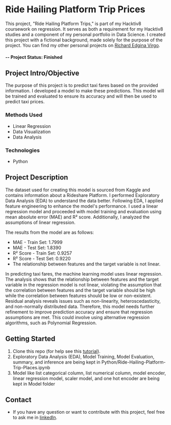 # Ride Hailing Platform Trip Prices
This project, "Ride Hailing Platform Trips," is part of my Hacktiv8 coursework on regression. It serves as both a requirement for my Hacktiv8 studies and a component of my personal portfolio in Data Science. I created this project with a fictional background, made solely for the purpose of the project. You can find my other personal projects on [Richard Edgina Virgo](https://github.com/REV04).

#### -- Project Status: Finished

## Project Intro/Objective

The purpose of this project is to predict taxi fares based on the provided information. I developed a model to make these predictions. This model will be trained and evaluated to ensure its accuracy and will then be used to predict taxi prices.

### Methods Used
- Linear Regression
- Data Visualization
- Data Analysis
### Technologies

- Python

## Project Description

The dataset used for creating this model is sourced from Kaggle and contains information about a Rideshare Platform. I performed Exploratory Data Analysis (EDA) to understand the data better. Following EDA, I applied feature engineering to enhance the model's performance. I used a linear regression model and proceeded with model training and evaluation using mean absolute error (MAE) and R² score. Additionally, I analyzed the assumptions of linear regression.

The results from the model are as follows:

- MAE - Train Set: 1.7999
- MAE - Test Set: 1.8390
- R² Score - Train Set: 0.9257
- R² Score - Test Set: 0.9220
- The relationship between features and the target variable is not linear.

In predicting taxi fares, the machine learning model uses linear regression. The analysis shows that the relationship between features and the target variable in the regression model is not linear, violating the assumption that the correlation between features and the target variable should be high while the correlation between features should be low or non-existent. Residual analysis reveals issues such as non-linearity, heteroscedasticity, and non-normally distributed data. Therefore, this model needs further refinement to improve prediction accuracy and ensure that regression assumptions are met. This could involve using alternative regression algorithms, such as Polynomial Regression.

## Getting Started

1. Clone this repo (for help see this [tutorial](https://help.github.com/articles/cloning-a-repository/)).
2. Exploratory Data Analysis (EDA), Model Training, Model Evaluation, summary, and inference are being kept in Python/Ride-Hailing-Platform-Trip-Places.ipynb
3. Model like list categorical column, list numerical column, model encoder, linear regression model, scaler model, and one hot encoder are being kept in Model folder

## Contact

- If you have any question or want to contribute with this project, feel free to ask me in [linkedln](https://www.linkedin.com/in/richard-edgina-virgo-a7435319b/).